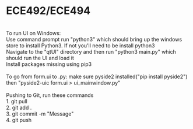 # ECE492/ECE494
<br/>
To run UI on Windows: <br/>
Use command prompt
run "python3" which should bring up the windows store to install Python3. If not you'll need to be install python3 <br/>
Navigate to the "qtUI" directory and then  run "python3 main.py" which should run the UI and load it <br/>
Install packages missing using pip3 <br/>

</br>
To go from form.ui to .py: make sure pyside2 installed("pip install pyside2") then "pyside2-uic form.ui > ui_mainwindow.py"

<br/>
<br/>
Pushing to Git, run these commands <br/>
1. git pull <br/>
2. git add . <br/>
3. git commit -m "Message" <br/>
4. git push <br/>
